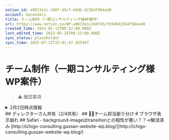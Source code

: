 ```yaml
---
notion_id: a9833e1c-240f-45cf-b9db-42364f964ad8
account: Secondary
title: チーム制作（一期コンサルティング様WP案件）
url: https://www.notion.so/WP-a9833e1c240f45cfb9db42364f964ad8
created_time: 2023-02-12T00:52:00.000Z
last_edited_time: 2023-02-24T00:23:00.000Z
sync_status: placeholder
sync_time: 2025-07-12T15:01:47.455497
---
```

# チーム制作（一期コンサルティング様WP案件）

> ⚠️ 確認事項
  <details>
  <summary>2月2日時点情報</summary>
  </details>
  ## ディレクターさん共有（2/4共有）
## 🧑‍💻チーム担当振り分け
# ブラウザ表示崩れ
## Safari
- background-imageはtransitionとの相性が悪い？？→解消済み
[http://ichigo-consulting.gussan-website-wp.blog/](http://ichigo-consulting.gussan-website-wp.blog/)